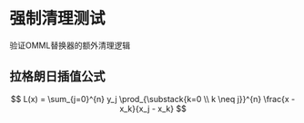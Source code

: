 # 强制清理测试

验证OMML替换器的额外清理逻辑

## 拉格朗日插值公式
$$
L(x) = \sum_{j=0}^{n} y_j \prod_{\substack{k=0 \\ k \neq j}}^{n} \frac{x - x_k}{x_j - x_k}
$$
